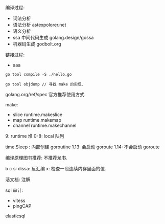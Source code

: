 编译过程:
- 词法分析
- 语法分析
    astexpolorer.net
- 语义分析
- ssa 中间代码生成
    golang.design/gossa
- 机器码生成
    godbolt.org

链接过程:
- aaa

```
go tool compile -S ./hello.go

go tool objdump // 寻找 make 的实现.
```

golang.org/ref/spec 官方推荐使用方式.


make:
- slice
    runtime.makeslice
- map
    runtime.makemap
- channel
    runtime.makechannel


9: runtime 堆
0-8: local 队列

time.Sleep : 内部创建 goroutine
    1.13: 会启动 goroute
    1.14: 不会启动 goroute

编译原理图书推荐: 不推荐龙书.


b
c
si
dissa: 反汇编
x: 检查一段连续内存里面的值.


活文档: 注解

sql 审计:
- vitess
- pingCAP

elasticsql















